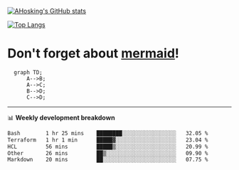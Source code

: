 [![AHosking's GitHub stats](https://github-readme-stats.vercel.app/api?username=ahosking&count_private=true&show_icons=true&theme=onedark&hide_rank=true&include_all_commits=true)](https://github.com/ahosking)

[![Top Langs](https://github-readme-stats.vercel.app/api/top-langs/?username=ahosking&layout=compact&theme=onedark)](https://github.com/ahosking)


# Don't forget about [mermaid](https://github.blog/2022-02-14-include-diagrams-markdown-files-mermaid/)!

```mermaid
  graph TD;
      A-->B;
      A-->C;
      B-->D;
      C-->D;
```
-------

📊 **Weekly development breakdown**

<!--START_SECTION:waka-->

```txt
Bash        1 hr 25 mins    ████████░░░░░░░░░░░░░░░░░   32.05 %
Terraform   1 hr 1 min      █████▓░░░░░░░░░░░░░░░░░░░   23.04 %
HCL         56 mins         █████▒░░░░░░░░░░░░░░░░░░░   20.99 %
Other       26 mins         ██▒░░░░░░░░░░░░░░░░░░░░░░   09.90 %
Markdown    20 mins         ██░░░░░░░░░░░░░░░░░░░░░░░   07.75 %
```

<!--END_SECTION:waka-->
